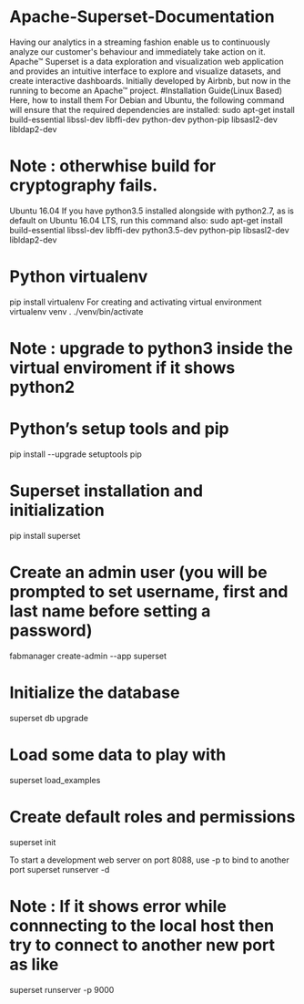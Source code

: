 # Apache-Superset-Documentation
Having our analytics in a streaming fashion enable us to continuously analyze our  customer's behaviour and immediately take action on it.
Apache™ Superset is a data exploration and visualization web application and provides an intuitive interface to explore and visualize datasets, and create interactive dashboards. Initially developed by Airbnb, but now in the running to become an Apache™ project.
#Installation Guide(Linux Based)
Here, how to install them
For Debian and Ubuntu, the following command will ensure that the required dependencies are installed:
sudo apt-get install build-essential libssl-dev libffi-dev python-dev python-pip libsasl2-dev libldap2-dev

# Note : otherwhise build for cryptography fails.

Ubuntu 16.04 If you have python3.5 installed alongside with python2.7, as is default on Ubuntu 16.04 LTS, run this command also:
sudo apt-get install build-essential libssl-dev libffi-dev python3.5-dev python-pip libsasl2-dev libldap2-dev

# Python virtualenv
pip install virtualenv
For creating  and activating virtual environment
virtualenv venv
. ./venv/bin/activate
# Note : upgrade to python3 inside the virtual enviroment if it shows python2

# Python’s setup tools and pip
pip install --upgrade setuptools pip

# Superset installation and initialization
pip install superset

# Create an admin user (you will be prompted to set username, first and last name before setting a password)
fabmanager create-admin --app superset

# Initialize the database
superset db upgrade

# Load some data to play with
superset load_examples

# Create default roles and permissions
superset init

To start a development web server on port 8088, use -p to bind to another port
superset runserver -d
# Note : If it shows error while connnecting to the local host then try to connect to another new port as like
superset runserver -p 9000

